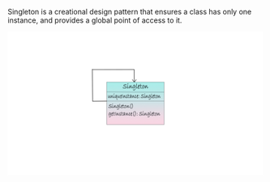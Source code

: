 Singleton is a creational design pattern that ensures a class has only one instance, and provides a global point of access to it.


![alt text](https://github.com/xxxwarrior/Basic-Design-Patterns-Python/blob/main/Singleton/diagram.jpg?raw=true)